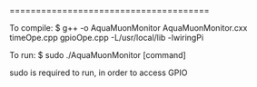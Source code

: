 ======================================

To compile:
$ g++ -o AquaMuonMonitor AquaMuonMonitor.cxx timeOpe.cpp gpioOpe.cpp -L/usr/local/lib -lwiringPi

To run:
$ sudo ./AquaMuonMonitor [command]

sudo is required to run, in order to access GPIO